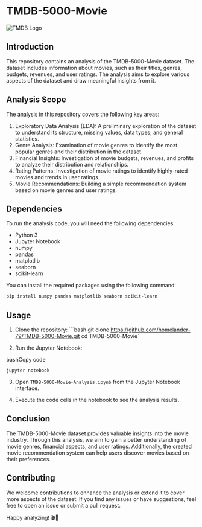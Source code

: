 # TMDB-5000-Movie

![TMDB Logo](https://upload.wikimedia.org/wikipedia/commons/8/89/Tmdb.new.logo.svg)


## Introduction

This repository contains an analysis of the TMDB-5000-Movie dataset. The dataset includes information about movies, such as their titles, genres, budgets, revenues, and user ratings. The analysis aims to explore various aspects of the dataset and draw meaningful insights from it.

## Analysis Scope

The analysis in this repository covers the following key areas:

1. Exploratory Data Analysis (EDA): A preliminary exploration of the dataset to understand its structure, missing values, data types, and general statistics.
2. Genre Analysis: Examination of movie genres to identify the most popular genres and their distribution in the dataset.
3. Financial Insights: Investigation of movie budgets, revenues, and profits to analyze their distribution and relationships.
4. Rating Patterns: Investigation of movie ratings to identify highly-rated movies and trends in user ratings.
5. Movie Recommendations: Building a simple recommendation system based on movie genres and user ratings.

## Dependencies

To run the analysis code, you will need the following dependencies:

- Python 3
- Jupyter Notebook
- numpy
- pandas
- matplotlib
- seaborn
- scikit-learn

You can install the required packages using the following command:

```bash
pip install numpy pandas matplotlib seaborn scikit-learn
```

## Usage 

1. Clone the repository:  ```bash git clone https://github.com/homelander-79/TMDB-5000-Movie.git cd TMDB-5000-Movie`

2. Run the Jupyter Notebook:

bashCopy code

`jupyter notebook`

3. Open `TMDB-5000-Movie-Analysis.ipynb` from the Jupyter Notebook interface.
    
4. Execute the code cells in the notebook to see the analysis results.
    

## Conclusion

The TMDB-5000-Movie dataset provides valuable insights into the movie industry. Through this analysis, we aim to gain a better understanding of movie genres, financial aspects, and user ratings. Additionally, the created movie recommendation system can help users discover movies based on their preferences.

## Contributing

We welcome contributions to enhance the analysis or extend it to cover more aspects of the dataset. If you find any issues or have suggestions, feel free to open an issue or submit a pull request.

Happy analyzing! 🎬🍿
